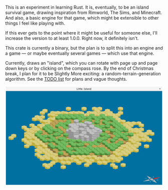 This is an experiment in learning Rust. It is, eventually, to be an island
survival game, drawing inspiration from Rimworld, The Sims, and Minecraft.
And also, a basic engine for that game, which might be extensible to other
things I feel like playing with.

If this ever gets to the point where it might be useful for someone else,
I'll increase the version to at least 1.0.0. Right now, it definitely isn't.

This crate is currently a binary, but the plan is to split this into an
engine and a game — or maybe eventually several games — which use that
engine.

Currently, draws an "island", which you can rotate with page up and page
down keys or by clicking on the compass rose. By the end of Christmas break,
I plan for it to be Slightly More exciting: a random-terrain-generation
algorithm. See the [TODO list](TODO.md) for plans and vague thoughts.

![State of the Art](screenshots/20171230-42fd951.png)
